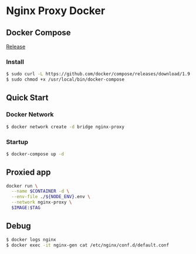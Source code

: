 # Nginx Proxy Docker 

## Docker Compose

[Release](https://github.com/docker/compose/releases)

### Install

```zsh
$ sudo curl -L https://github.com/docker/compose/releases/download/1.9.0/docker-compose-`uname -s`-`uname -m` > /usr/local/bin/docker-compose
$ sudo chmod +x /usr/local/bin/docker-compose
```

## Quick Start

### Docker Network

```zsh
$ docker network create -d bridge nginx-proxy
```

### Startup

```zsh
$ docker-compose up -d
```

## Proxied app

```zsh
docker run \
  --name $CONTAINER -d \
  --env-file ./${NODE_ENV}.env \
  --network nginx-proxy \
  $IMAGE:$TAG
```

## Debug

```zsh
$ docker logs nginx
$ docker exec -it nginx-gen cat /etc/nginx/conf.d/default.conf
```